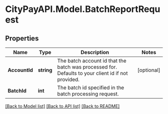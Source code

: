 # CityPayAPI.Model.BatchReportRequest

## Properties

Name | Type | Description | Notes
------------ | ------------- | ------------- | -------------
**AccountId** | **string** | The batch account id that the batch was processed for. Defaults to your client id if not provided. | [optional] 
**BatchId** | **int** | The batch id specified in the batch processing request. | 

[[Back to Model list]](../README.md#documentation-for-models) [[Back to API list]](../README.md#documentation-for-api-endpoints) [[Back to README]](../README.md)

